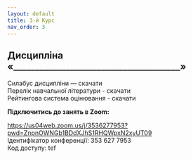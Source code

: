 ```yaml
---
layout: default
title: 3-й Курс
nav_order: 3
---
```


## Дисципліна «______________________________________»

Силабус дисципліни — скачати  
Перелік навчальної літератури - скачати  
Рейтингова система оцінювання - скачати

**Підключитись до занять в Zoom:**

[https://us04web.zoom.us/j/3536277953?pwd=ZnpnOWNGb1BDdXJhS1RHQWpxN2xyUT09  
](https://us04web.zoom.us/j/3536277953?pwd=ZnpnOWNGb1BDdXJhS1RHQWpxN2xyUT09)Ідентифікатор конференції: 353 627 7953  
Код доступу: tef
